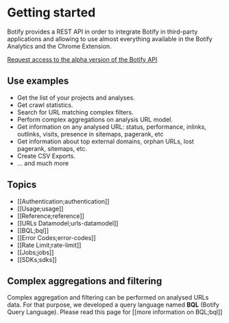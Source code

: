 # Getting started

Botify provides a REST API in order to integrate Botify in third-party applications and allowing to use almost everything available in the Botify Analytics and the Chrome Extension.

<a href="https://docs.google.com/forms/d/1T6D588024flDKHS6q_IMlVMS-q8rmRvgzBIc8EZdyDo/viewform" class="inscription-button" target="_blank">Request access to the alpha version of the Botify API</a>

## Use examples
- Get the list of your projects and analyses.
- Get crawl statistics.
- Search for URL matching complex filters.
- Perform complex aggregations on analysis URL model.
- Get information on any analysed URL: status, performance, inlinks, outlinks, visits, presence in sitemaps, pagerank, etc
- Get information about top external domains, orphan URLs, lost pagerank, sitemaps, etc.
- Create CSV Exports.
- ... and much more

## Topics
- [[Authentication;authentication]]
- [[Usage;usage]]
- [[Reference;reference]]
- [[URLs Datamodel;urls-datamodel]]
- [[BQL;bql]]
- [[Error Codes;error-codes]]
- [[Rate Limit;rate-limit]]
- [[Jobs;jobs]]
- [[SDKs;sdks]]


## Complex aggregations and filtering
Complex aggregation and filtering can be performed on analysed URLs data. For that purpose, we developed a query language named **BQL** (Botify Query Language). Please read this page for [[more information on BQL;bql]]

